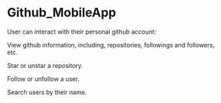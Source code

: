 # Github_MobileApp

User can interact with their personal github account: 

View github information, including, repositories, followings and followers, etc.

Star or unstar a repository.

Follow or unfollow a user.

Search users by their name.

